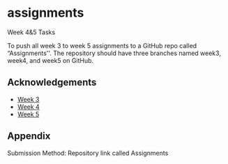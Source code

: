 # assignments
Week 4&5 Tasks

To push all week 3 to week 5 assignments to a GitHub repo called “Assignments''. The repository should have three branches named week3, week4, and week5 on GitHub.

## Acknowledgements

 - [Week 3](https://github.com/0basio/assignments/tree/Week-3-tasks)
 - [Week 4](https://github.com/0basio/assignments/tree/Week-4-tasks)
 - [Week 5](https://github.com/0basio/assignments/tree/Week-5-tasks)


## Appendix

Submission Method:  Repository link  called Assignments

